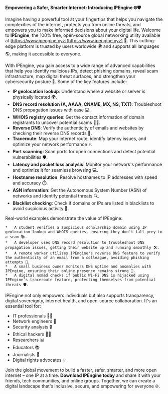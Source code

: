 **Empowering a Safer, Smarter Internet: Introducing IPEngine 🌐🛡️**

Imagine having a powerful tool at your fingertips that helps you navigate the complexities of the internet, protects you from online threats, and empowers you to make informed decisions about your digital life. Welcome to **IPEngine**, the 100% free, open-source global networking utility available at [https://www.ipengine.xyz](https://www.ipengine.xyz) 🚀. This cutting-edge platform is trusted by users worldwide 🌍 and supports all languages 🌎, making it accessible to everyone.

With IPEngine, you gain access to a wide range of advanced capabilities that help you identify malicious IPs, detect phishing domains, reveal scam infrastructure, map digital threat surfaces, and strengthen your cybersecurity posture 🔐. Some of the key features include:

*   **IP geolocation lookup**: Understand where a website or server is physically located 🌍.
*   **DNS record resolution (A, AAAA, CNAME, MX, NS, TXT)**: Troubleshoot DNS propagation issues with ease 💻.
*   **WHOIS registry queries**: Get the contact information of domain registrants to uncover potential scams 🕵️‍♂️.
*   **Reverse DNS**: Verify the authenticity of emails and websites by checking their reverse DNS records 🔑.
*   **Traceroute**: Map your internet route, identify latency issues, and optimize your network performance ⚡️.
*   **Port scanning**: Scan ports for open connections and detect potential vulnerabilities 🛡️.
*   **Latency and packet loss analysis**: Monitor your network's performance and optimize it for seamless browsing 💻.
*   **Hostname resolution**: Resolve hostnames to IP addresses with speed and accuracy ⏱️.
*   **ASN information**: Get the Autonomous System Number (ASN) of networks and identify potential threats 🔍.
*   **Blacklist checking**: Check if domains or IPs are listed in blacklists to avoid suspicious activity 🚫.

Real-world examples demonstrate the value of IPEngine:

    *   A student verifies a suspicious scholarship domain using IP geolocation lookup and WHOIS queries, ensuring they don't fall prey to a scam 📚.
    *   A developer uses DNS record resolution to troubleshoot DNS propagation issues, getting their website up and running smoothly 🛠️.
    *   A remote worker utilizes IPEngine's reverse DNS feature to verify the authenticity of an email from a colleague, avoiding phishing attempts 📨.
    *   A small business owner monitors DNS uptime and anomalies with IPEngine, ensuring their online presence remains strong 💼.
    *   A digital nomad checks if public Wi-Fi DNS is hijacked using IPEngine's traceroute feature, protecting themselves from potential threats 🛡️.

IPEngine not only empowers individuals but also supports transparency, digital sovereignty, internet health, and open-source collaboration. It's an essential tool for:

*   IT professionals 👩‍💻
*   Network engineers 🔧
*   Security analysts 🔒
*   Ethical hackers 🕵️‍♂️
*   Researchers 📊
*   Educators 📚
*   Journalists 📰
*   Digital rights advocates 💡

Join the global movement to build a faster, safer, smarter, and more open internet – one IP at a time. **Download IPEngine today** and share it with your friends, tech communities, and online groups. Together, we can create a digital landscape that's inclusive, secure, and empowering for everyone 🌐.